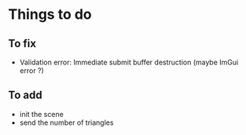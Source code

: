 # Things to do

## To fix

- Validation error: Immediate submit buffer destruction (maybe ImGui error ?)

## To add

- init the scene
- send the number of triangles